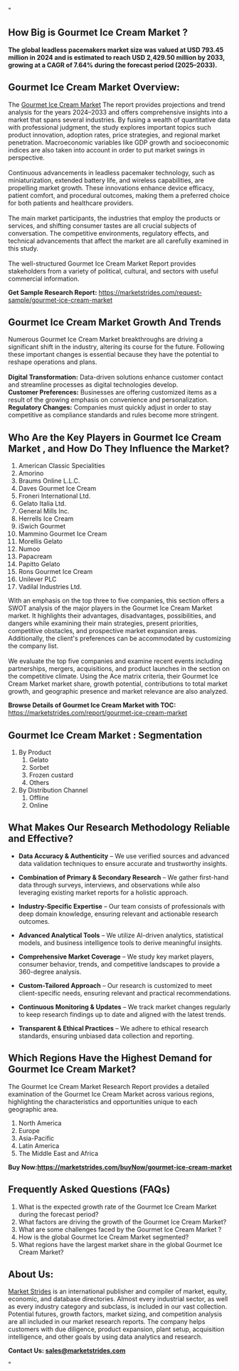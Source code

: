 "<h2>How Big is Gourmet Ice Cream Market ?</h2>
<p><strong>The global leadless pacemakers market size was valued at USD 793.45 million in 2024 and is estimated to reach USD 2,429.50 million by 2033, growing at a CAGR of  7.64% during the forecast period (2025–2033).</strong></p>
<h2>Gourmet Ice Cream Market Overview:</h2>
<p>The <a href=https://marketstrides.com/report/gourmet-ice-cream-market>Gourmet Ice Cream Market</a> The report provides projections and trend analysis for the years 2024–2033 and offers comprehensive insights into a market that spans several industries. By fusing a wealth of quantitative data with professional judgment, the study explores important topics such product innovation, adoption rates, price strategies, and regional market penetration. Macroeconomic variables like GDP growth and socioeconomic indices are also taken into account in order to put market swings in perspective. <br /> <br />Continuous advancements in leadless pacemaker technology, such as miniaturization, extended battery life, and wireless capabilities, are propelling market growth. These innovations enhance device efficacy, patient comfort, and procedural outcomes, making them a preferred choice for both patients and healthcare providers.<br /> <br />The main market participants, the industries that employ the products or services, and shifting consumer tastes are all crucial subjects of conversation. The competitive environments, regulatory effects, and technical advancements that affect the market are all carefully examined in this study. <br /> <br />The well-structured Gourmet Ice Cream Market Report provides stakeholders from a variety of political, cultural, and sectors with useful commercial information.</p>
<p><strong>Get Sample Research Report:</strong> <a href=https://marketstrides.com/request-sample/gourmet-ice-cream-market>https://marketstrides.com/request-sample/gourmet-ice-cream-market</a></p>
<h2>Gourmet Ice Cream Market Growth And Trends</h2>
<p>Numerous Gourmet Ice Cream Market breakthroughs are driving a significant shift in the industry, altering its course for the future. Following these important changes is essential because they have the potential to reshape operations and plans.<br /><br /><strong>Digital Transformation:</strong> Data-driven solutions enhance customer contact and streamline processes as digital technologies develop. <br /><strong>Customer Preferences:</strong> Businesses are offering customized items as a result of the growing emphasis on convenience and personalization. <br /><strong>Regulatory Changes:</strong> Companies must quickly adjust in order to stay competitive as compliance standards and rules become more stringent.</p>
<h2>Who Are the Key Players in Gourmet Ice Cream Market , and How Do They Influence the Market?</h2>
<p><ol>
<li>American Classic Specialities</li>
<li>Amorino</li>
<li>Braums Online L.L.C.</li>
<li>Daves Gourmet Ice Cream</li>
<li>Froneri International Ltd.</li>
<li>Gelato Italia Ltd.</li>
<li>General Mills Inc.</li>
<li>Herrells Ice Cream</li>
<li>iSwich Gourmet</li>
<li>Mammino Gourmet Ice Cream</li>
<li>Morellis Gelato</li>
<li>Numoo</li>
<li>Papacream</li>
<li>Papitto Gelato</li>
<li>Rons Gourmet Ice Cream</li>
<li>Unilever PLC</li>
<li>Vadilal Industries Ltd.</li>
</ol></p>
<p>With an emphasis on the top three to five companies, this section offers a SWOT analysis of the major players in the Gourmet Ice Cream Market market. It highlights their advantages, disadvantages, possibilities, and dangers while examining their main strategies, present priorities, competitive obstacles, and prospective market expansion areas. Additionally, the client's preferences can be accommodated by customizing the company list. <br /> <br />We evaluate the top five companies and examine recent events including partnerships, mergers, acquisitions, and product launches in the section on the competitive climate. Using the Ace matrix criteria, their Gourmet Ice Cream Market market share, growth potential, contributions to total market growth, and geographic presence and market relevance are also analyzed.</p>
<p><strong>Browse Details of Gourmet Ice Cream Market with TOC:</strong> <a href=https://marketstrides.com/report/gourmet-ice-cream-market>https://marketstrides.com/report/gourmet-ice-cream-market</a></p>
<h2>Gourmet Ice Cream Market : Segmentation</h2>
<p><ol>
<li>By Product
<ol>
<li>Gelato</li>
<li>Sorbet</li>
<li>Frozen custard</li>
<li>Others</li>
</ol>
</li>
<li>By Distribution Channel
<ol>
<li>Offline</li>
<li>Online</li>
</ol>
</li>
</ol></p>
<h2>What Makes Our Research Methodology Reliable and Effective?</h2>
<ul>
<li>
<p><strong>Data Accuracy &amp; Authenticity</strong> – We use verified sources and advanced data validation techniques to ensure accurate and trustworthy insights.</p>
</li>
<li>
<p><strong>Combination of Primary &amp; Secondary Research</strong> – We gather first-hand data through surveys, interviews, and observations while also leveraging existing market reports for a holistic approach.</p>
</li>
<li>
<p><strong>Industry-Specific Expertise</strong> – Our team consists of professionals with deep domain knowledge, ensuring relevant and actionable research outcomes.</p>
</li>
<li>
<p><strong>Advanced Analytical Tools</strong> – We utilize AI-driven analytics, statistical models, and business intelligence tools to derive meaningful insights.</p>
</li>
<li>
<p><strong>Comprehensive Market Coverage</strong> – We study key market players, consumer behavior, trends, and competitive landscapes to provide a 360-degree analysis.</p>
</li>
<li>
<p><strong>Custom-Tailored Approach</strong> – Our research is customized to meet client-specific needs, ensuring relevant and practical recommendations.</p>
</li>
<li>
<p><strong>Continuous Monitoring &amp; Updates</strong> – We track market changes regularly to keep research findings up to date and aligned with the latest trends.</p>
</li>
<li>
<p><strong>Transparent &amp; Ethical Practices</strong> – We adhere to ethical research standards, ensuring unbiased data collection and reporting.</p>
</li>
</ul>
<h2>Which Regions Have the Highest Demand for Gourmet Ice Cream Market? </h2>
<p>The Gourmet Ice Cream Market Research Report provides a detailed examination of the Gourmet Ice Cream Market across various regions, highlighting the characteristics and opportunities unique to each geographic area.</p>
<p><ol>
<li>North America</li>
<li>Europe</li>
<li>Asia-Pacific</li>
<li>Latin America</li>
<li>The Middle East and Africa</li>
</ol></p>
<p><strong>Buy Now:<a href=https://marketstrides.com/buyNow/gourmet-ice-cream-market?price=single_price>https://marketstrides.com/buyNow/gourmet-ice-cream-market</a></strong></p>
<h2>Frequently Asked Questions (FAQs)</h2>
<ol>
<li>What is the expected growth rate of the Gourmet Ice Cream Market during the forecast period?</li>
<li>What factors are driving the growth of the Gourmet Ice Cream Market?</li>
<li>What are some challenges faced by the Gourmet Ice Cream Market ?</li>
<li>How is the global Gourmet Ice Cream Market segmented?</li>
<li>What regions have the largest market share in the global Gourmet Ice Cream Market?</li>
</ol>
<h2>About Us:</h2>
<p><a href=https://marketstrides.com/>Market Strides</a> is an international publisher and compiler of market, equity, economic, and database directories. Almost every industrial sector, as well as every industry category and subclass, is included in our vast collection. Potential futures, growth factors, market sizing, and competition analysis are all included in our market research reports. The company helps customers with due diligence, product expansion, plant setup, acquisition intelligence, and other goals by using data analytics and research.</p>
<p><strong>Contact Us: <a href=mailto:sales@marketstrides.com>sales@marketstrides.com</a></strong></p>"
